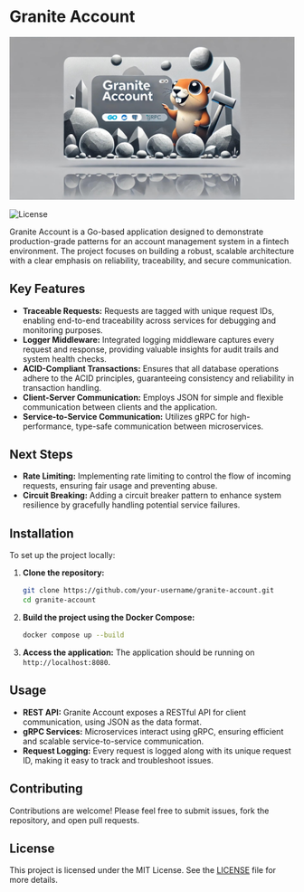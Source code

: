 # Granite Account

![Granite Account Banner](./docs/assets/granite-logo.png)

![License](https://img.shields.io/github/license/CaioDGallo/go-ama)

Granite Account is a Go-based application designed to demonstrate production-grade patterns for an account management system in a fintech environment. The project focuses on building a robust, scalable architecture with a clear emphasis on reliability, traceability, and secure communication.

## Key Features

- **Traceable Requests:** Requests are tagged with unique request IDs, enabling end-to-end traceability across services for debugging and monitoring purposes.
- **Logger Middleware:** Integrated logging middleware captures every request and response, providing valuable insights for audit trails and system health checks.
- **ACID-Compliant Transactions:** Ensures that all database operations adhere to the ACID principles, guaranteeing consistency and reliability in transaction handling.
- **Client-Server Communication:** Employs JSON for simple and flexible communication between clients and the application.
- **Service-to-Service Communication:** Utilizes gRPC for high-performance, type-safe communication between microservices.

## Next Steps

- **Rate Limiting:** Implementing rate limiting to control the flow of incoming requests, ensuring fair usage and preventing abuse.
- **Circuit Breaking:** Adding a circuit breaker pattern to enhance system resilience by gracefully handling potential service failures.

## Installation

To set up the project locally:

1. **Clone the repository:**
   ```bash
   git clone https://github.com/your-username/granite-account.git
   cd granite-account
   ```

2. **Build the project using the Docker Compose:**
   ```bash
   docker compose up --build
   ```

3. **Access the application:**
   The application should be running on `http://localhost:8080`.

## Usage

- **REST API:** Granite Account exposes a RESTful API for client communication, using JSON as the data format.
- **gRPC Services:** Microservices interact using gRPC, ensuring efficient and scalable service-to-service communication.
- **Request Logging:** Every request is logged along with its unique request ID, making it easy to track and troubleshoot issues.

## Contributing

Contributions are welcome! Please feel free to submit issues, fork the repository, and open pull requests.

## License

This project is licensed under the MIT License. See the [LICENSE](./LICENSE) file for more details.

